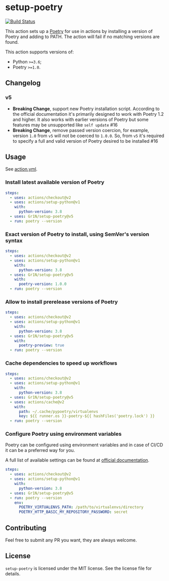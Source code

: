 # setup-poetry

[![Build Status](https://github.com/Gr1N/setup-poetry/workflows/default/badge.svg)](https://github.com/Gr1N/setup-poetry/actions?query=workflow%3Adefault)

This action sets up a [Poetry](https://python-poetry.org) for use in actions by installing a version of Poetry and adding to PATH. The action will fail if no matching versions are found.

This action supports versions of:

- Python `>=3.6`;
- Poetry `>=1.0`.

## Changelog

### v5

- **Breaking Change**, support new Poetry installation script. According to the official documentation it's primarily designed to work with Poetry 1.2 and higher. It also works with earlier versions of Poetry but some features may be unsupported like `self update` #16
- **Breaking Change**, remove passed version coercion, for example, version `1.0` from `v5` will not be coerced to `1.0.0`. So, from `v5` it's required to specify a full and valid version of Poetry desired to be installed #16

## Usage

See [action.yml](https://github.com/Gr1N/setup-poetry/blob/master/action.yml).

### Install latest available version of Poetry

```yaml
steps:
  - uses: actions/checkout@v2
  - uses: actions/setup-python@v1
    with:
      python-version: 3.8
  - uses: Gr1N/setup-poetry@v5
  - run: poetry --version
```

### Exact version of Poetry to install, using SemVer's version syntax

```yaml
steps:
  - uses: actions/checkout@v2
  - uses: actions/setup-python@v1
    with:
      python-version: 3.8
  - uses: Gr1N/setup-poetry@v5
    with:
      poetry-version: 1.0.0
  - run: poetry --version
```

### Allow to install prerelease versions of Poetry

```yaml
steps:
  - uses: actions/checkout@v2
  - uses: actions/setup-python@v1
    with:
      python-version: 3.8
  - uses: Gr1N/setup-poetry@v5
    with:
      poetry-preview: true
  - run: poetry --version
```

### Cache dependencies to speed up workflows

```yaml
steps:
  - uses: actions/checkout@v2
  - uses: actions/setup-python@v1
    with:
      python-version: 3.8
  - uses: Gr1N/setup-poetry@v5
  - uses: actions/cache@v2
    with:
      path: ~/.cache/pypoetry/virtualenvs
      key: ${{ runner.os }}-poetry-${{ hashFiles('poetry.lock') }}
  - run: poetry --version
```

### Configure Poetry using environment variables

Poetry can be configured using environment variables and in case of CI/CD it can be a preferred way for you.

A full list of available settings can be found at [official documentation](https://python-poetry.org/docs/configuration/#using-environment-variables).

```yaml
steps:
  - uses: actions/checkout@v2
  - uses: actions/setup-python@v1
    with:
      python-version: 3.8
  - uses: Gr1N/setup-poetry@v5
  - run: poetry --version
    env:
      POETRY_VIRTUALENVS_PATH: /path/to/virtualenvs/directory
      POETRY_HTTP_BASIC_MY_REPOSITORY_PASSWORD: secret
```

## Contributing

Feel free to submit any PR you want, they are always welcome.

## License

`setup-poetry` is licensed under the MIT license. See the license file for details.
